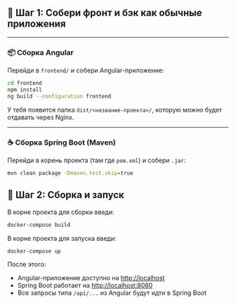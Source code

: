 ## 🔧 Шаг 1: Собери фронт и бэк как обычные приложения

---

### 📦 Сборка Angular

Перейди в `frontend/` и собери Angular-приложение:

```bash
cd frontend
npm install
ng build --configuration frontend
```

У тебя появится папка `dist/<название-проекта>/`, которую можно будет отдавать через Nginx.

---

### ☕️ Сборка Spring Boot (Maven)

Перейди в корень проекта (там где `pom.xml`) и собери `.jar`:
```bash
mvn clean package -Dmaven.test.skip=true
```


## 🚀 Шаг 2: Сборка и запуск

В корне проекта для сборки введи:
```bash
docker-compose build
```
В корне проекта для запуска введи:
```bash
docker-compose up
```

После этого:
- Angular-приложение доступно на [http://localhost](http://localhost)
- Spring Boot работает на [http://localhost:8080](http://localhost:8080)
- Все запросы типа `/api/...` из Angular будут идти в Spring Boot
